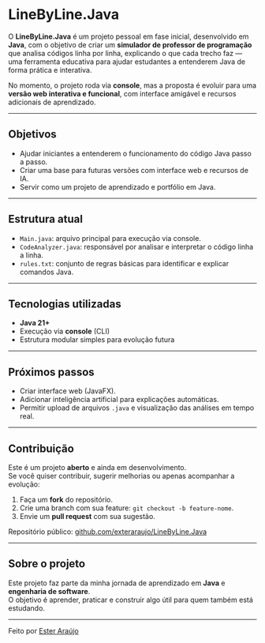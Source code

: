 # LineByLine.Java

O **LineByLine.Java** é um projeto pessoal em fase inicial, desenvolvido em **Java**, com o objetivo de criar um **simulador de professor de programação** que analisa códigos linha por linha, explicando o que cada trecho faz — uma ferramenta educativa para ajudar estudantes a entenderem Java de forma prática e interativa.

No momento, o projeto roda via **console**, mas a proposta é evoluir para uma **versão web interativa e funcional**, com interface amigável e recursos adicionais de aprendizado.

---

## Objetivos

- Ajudar iniciantes a entenderem o funcionamento do código Java passo a passo.  
- Criar uma base para futuras versões com interface web e recursos de IA.  
- Servir como um projeto de aprendizado e portfólio em Java.

---

## Estrutura atual

- `Main.java`: arquivo principal para execução via console.  
- `CodeAnalyzer.java`: responsável por analisar e interpretar o código linha a linha.  
- `rules.txt`: conjunto de regras básicas para identificar e explicar comandos Java.

---

## Tecnologias utilizadas

- **Java 21+**  
- Execução via **console** (CLI)  
- Estrutura modular simples para evolução futura  

---

## Próximos passos

- Criar interface web (JavaFX).  
- Adicionar inteligência artificial para explicações automáticas.  
- Permitir upload de arquivos `.java` e visualização das análises em tempo real.  

---

## Contribuição

Este é um projeto **aberto** e ainda em desenvolvimento.  
Se você quiser contribuir, sugerir melhorias ou apenas acompanhar a evolução:

1. Faça um **fork** do repositório.  
2. Crie uma branch com sua feature: `git checkout -b feature-nome`.  
3. Envie um **pull request** com sua sugestão.  

Repositório público: [github.com/exteraraujo/LineByLine.Java](https://github.com/exteraraujo/LineByLine.Java)

---

## Sobre o projeto

Este projeto faz parte da minha jornada de aprendizado em **Java** e **engenharia de software**.  
O objetivo é aprender, praticar e construir algo útil para quem também está estudando.

---
Feito por [Ester Araújo](https://github.com/exteraraujo)
